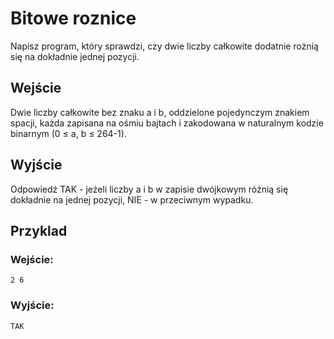 # Bitowe roznice
Napisz program, który sprawdzi, czy dwie liczby całkowite dodatnie rożnią się na dokładnie jednej pozycji.
## Wejście
Dwie liczby całkowite bez znaku a i b, oddzielone pojedynczym znakiem spacji, każda zapisana na ośmiu bajtach i zakodowana w naturalnym kodzie binarnym (0 ≤ a, b ≤ 264-1).
## Wyjście
Odpowiedź TAK - jeżeli liczby a i b w zapisie dwójkowym różnią się dokładnie na jednej pozycji, NIE - w przeciwnym wypadku.
## Przyklad
### Wejście:
```
2 6
```
### Wyjście:
```
TAK
```
